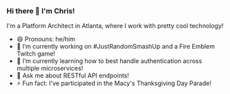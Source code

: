 ### Hi there 👋 I'm Chris!

I'm a Platform Architect in Atlanta, where I work with pretty cool technology!

- 😄 Pronouns: he/him
- 🔭 I’m currently working on \#JustRandomSmashUp and a Fire Emblem Twitch game!
- 🌱 I’m currently learning how to best handle authentication across multiple microservices!
- 💬 Ask me about RESTful API endpoints!
- ⚡ Fun fact: I've participated in the Macy's Thanksgiving Day Parade!
